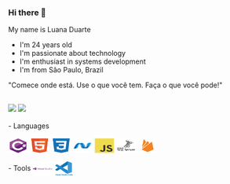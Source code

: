 ### Hi there 👋

My name is Luana Duarte

- I'm 24 years old
- I'm passionate about technology
- I'm enthusiast in systems development
- I'm from São Paulo, Brazil

"Comece onde está. Use o que você tem. Faça o que você pode!"
##

<div>
    <a href="https://github.com/luana-duarte"></a>
    <img height="180em" src="https://github-readme-stats.vercel.app/api?username=luana-duarte&show_icons=true&theme=midnight-purple&include_all_commits=true&count_private=true"/>
    <img height="180em" src="https://github-readme-stats.vercel.app/api/top-langs/?username=luana-duarte&layout=compact&langs_count=7&theme=midnight-purple"/>
</div>
<br>
- Languages
<div style="inline_block"> <br>
  <img align="center" alt="Luana-Csharp" height="30" width="40"  src="https://raw.githubusercontent.com/devicons/devicon/00f02ef57fb7601fd1ddcc2fe6fe670fef3ae3e4/icons/csharp/csharp-original.svg">
    <img align="center" alt="Luana-html5" height="30" width="40"  src="https://raw.githubusercontent.com/devicons/devicon/00f02ef57fb7601fd1ddcc2fe6fe670fef3ae3e4/icons/html5/html5-original.svg">
  <img align="center" alt="Luana-css3" height="30" width="40"  src="https://raw.githubusercontent.com/devicons/devicon/00f02ef57fb7601fd1ddcc2fe6fe670fef3ae3e4/icons/css3/css3-plain.svg">
  <img align="center" alt="Luana-dotnet" height="30" width="40"  src="https://raw.githubusercontent.com/devicons/devicon/00f02ef57fb7601fd1ddcc2fe6fe670fef3ae3e4/icons/dot-net/dot-net-original.svg">
   <img align="center" alt="Luana-JS" height="30" width="40"  src="https://raw.githubusercontent.com/devicons/devicon/00f02ef57fb7601fd1ddcc2fe6fe670fef3ae3e4/icons/javascript/javascript-original.svg">
     <img align="center" alt="Luana-SQLServer" height="30" width="40"  src="https://raw.githubusercontent.com/devicons/devicon/00f02ef57fb7601fd1ddcc2fe6fe670fef3ae3e4/icons/microsoftsqlserver/microsoftsqlserver-plain-wordmark.svg">
 <img align="center" alt="Luana-firebase" height="30" width="40"  src="https://raw.githubusercontent.com/devicons/devicon/00f02ef57fb7601fd1ddcc2fe6fe670fef3ae3e4/icons/firebase/firebase-plain.svg">
  </div> <br>
  - Tools
   <img align="center" alt="Luana-VS" height="30" width="40"  src="https://raw.githubusercontent.com/devicons/devicon/00f02ef57fb7601fd1ddcc2fe6fe670fef3ae3e4/icons/visualstudio/visualstudio-plain-wordmark.svg">
   <img align="center" alt="Luana-VSC" height="30" width="40"  src="https://raw.githubusercontent.com/devicons/devicon/00f02ef57fb7601fd1ddcc2fe6fe670fef3ae3e4/icons/vscode/vscode-original-wordmark.svg">
  
